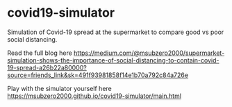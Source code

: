 # covid19-simulator

Simulation of Covid-19 spread at the supermarket to compare good vs poor social distancing.

Read the full blog here
https://medium.com/@msubzero2000/supermarket-simulation-shows-the-importance-of-social-distancing-to-contain-covid-19-spread-a26b22a80000?source=friends_link&sk=491f93981858f14e1b70a792c84a726e

Play with the simulator yourself here
https://msubzero2000.github.io/covid19-simulator/main.html
